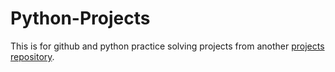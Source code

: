 # Python-Projects

This is for github and python practice solving projects from another [projects repository](https://github.com/karan/Projects).
